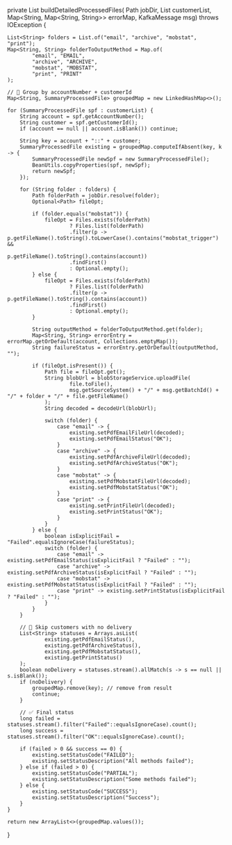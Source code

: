 private List<SummaryProcessedFile> buildDetailedProcessedFiles(
        Path jobDir,
        List<SummaryProcessedFile> customerList,
        Map<String, Map<String, String>> errorMap,
        KafkaMessage msg) throws IOException {

    List<String> folders = List.of("email", "archive", "mobstat", "print");
    Map<String, String> folderToOutputMethod = Map.of(
            "email", "EMAIL",
            "archive", "ARCHIVE",
            "mobstat", "MOBSTAT",
            "print", "PRINT"
    );

    // 🔁 Group by accountNumber + customerId
    Map<String, SummaryProcessedFile> groupedMap = new LinkedHashMap<>();

    for (SummaryProcessedFile spf : customerList) {
        String account = spf.getAccountNumber();
        String customer = spf.getCustomerId();
        if (account == null || account.isBlank()) continue;

        String key = account + "::" + customer;
        SummaryProcessedFile existing = groupedMap.computeIfAbsent(key, k -> {
            SummaryProcessedFile newSpf = new SummaryProcessedFile();
            BeanUtils.copyProperties(spf, newSpf);
            return newSpf;
        });

        for (String folder : folders) {
            Path folderPath = jobDir.resolve(folder);
            Optional<Path> fileOpt;

            if (folder.equals("mobstat")) {
                fileOpt = Files.exists(folderPath)
                        ? Files.list(folderPath)
                        .filter(p -> p.getFileName().toString().toLowerCase().contains("mobstat_trigger") &&
                                p.getFileName().toString().contains(account))
                        .findFirst()
                        : Optional.empty();
            } else {
                fileOpt = Files.exists(folderPath)
                        ? Files.list(folderPath)
                        .filter(p -> p.getFileName().toString().contains(account))
                        .findFirst()
                        : Optional.empty();
            }

            String outputMethod = folderToOutputMethod.get(folder);
            Map<String, String> errorEntry = errorMap.getOrDefault(account, Collections.emptyMap());
            String failureStatus = errorEntry.getOrDefault(outputMethod, "");

            if (fileOpt.isPresent()) {
                Path file = fileOpt.get();
                String blobUrl = blobStorageService.uploadFile(
                        file.toFile(),
                        msg.getSourceSystem() + "/" + msg.getBatchId() + "/" + folder + "/" + file.getFileName()
                );
                String decoded = decodeUrl(blobUrl);

                switch (folder) {
                    case "email" -> {
                        existing.setPdfEmailFileUrl(decoded);
                        existing.setPdfEmailStatus("OK");
                    }
                    case "archive" -> {
                        existing.setPdfArchiveFileUrl(decoded);
                        existing.setPdfArchiveStatus("OK");
                    }
                    case "mobstat" -> {
                        existing.setPdfMobstatFileUrl(decoded);
                        existing.setPdfMobstatStatus("OK");
                    }
                    case "print" -> {
                        existing.setPrintFileUrl(decoded);
                        existing.setPrintStatus("OK");
                    }
                }
            } else {
                boolean isExplicitFail = "Failed".equalsIgnoreCase(failureStatus);
                switch (folder) {
                    case "email" -> existing.setPdfEmailStatus(isExplicitFail ? "Failed" : "");
                    case "archive" -> existing.setPdfArchiveStatus(isExplicitFail ? "Failed" : "");
                    case "mobstat" -> existing.setPdfMobstatStatus(isExplicitFail ? "Failed" : "");
                    case "print" -> existing.setPrintStatus(isExplicitFail ? "Failed" : "");
                }
            }
        }

        // 🛑 Skip customers with no delivery
        List<String> statuses = Arrays.asList(
                existing.getPdfEmailStatus(),
                existing.getPdfArchiveStatus(),
                existing.getPdfMobstatStatus(),
                existing.getPrintStatus()
        );
        boolean noDelivery = statuses.stream().allMatch(s -> s == null || s.isBlank());
        if (noDelivery) {
            groupedMap.remove(key); // remove from result
            continue;
        }

        // ✅ Final status
        long failed = statuses.stream().filter("Failed"::equalsIgnoreCase).count();
        long success = statuses.stream().filter("OK"::equalsIgnoreCase).count();

        if (failed > 0 && success == 0) {
            existing.setStatusCode("FAILED");
            existing.setStatusDescription("All methods failed");
        } else if (failed > 0) {
            existing.setStatusCode("PARTIAL");
            existing.setStatusDescription("Some methods failed");
        } else {
            existing.setStatusCode("SUCCESS");
            existing.setStatusDescription("Success");
        }
    }

    return new ArrayList<>(groupedMap.values());
}
